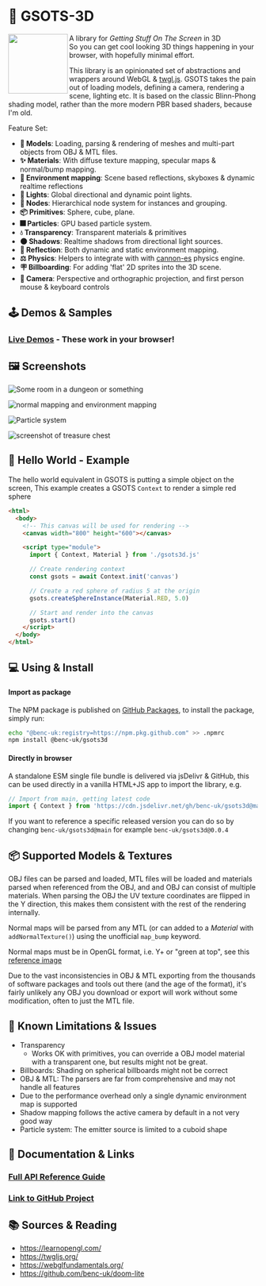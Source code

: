 # 🎨 GSOTS-3D

<img src="https://code.benco.io/gsots3d/icon.png" align="left" width="120px"/>

A library for _Getting Stuff On The Screen_ in 3D  
So you can get cool looking 3D things happening in your browser, with hopefully minimal effort.

This library is an opinionated set of abstractions and wrappers around WebGL & [twgl.js](https://twgljs.org/). GSOTS takes the pain out of loading models, defining a camera, rendering a scene, lighting etc. It is based on the classic Blinn-Phong shading model, rather than the more modern PBR based shaders, because I'm old.

Feature Set:

- **🗿 Models**: Loading, parsing & rendering of meshes and multi-part objects from OBJ & MTL files.
- **✨ Materials**: With diffuse texture mapping, specular maps & normal/bump mapping.
- **🪩 Environment mapping**: Scene based reflections, skyboxes & dynamic realtime reflections
- **🔦 Lights**: Global directional and dynamic point lights.
- **📍 Nodes**: Hierarchical node system for instances and grouping.
- **📦 Primitives**: Sphere, cube, plane.
- **🎆 Particles**: GPU based particle system.
- **💧 Transparency**: Transparent materials & primitives 
- **🌑 Shadows**: Realtime shadows from directional light sources.
- **💖 Reflection**: Both dynamic and static environment mapping.
- **⚖️ Physics**: Helpers to integrate with with [cannon-es](https://pmndrs.github.io/cannon-es/) physics engine.
- **🪧 Billboarding**: For adding 'flat' 2D sprites into the 3D scene.
- **🎥 Camera**: Perspective and orthographic projection, and first person mouse & keyboard controls

## 🕹️ Demos & Samples

### [Live Demos](https://code.benco.io/gsots3d/examples/) - These work in your browser!

## 🖼️ Screenshots

![Some room in a dungeon or something](https://user-images.githubusercontent.com/14982936/260514854-e96ed8d1-a498-459b-bef3-58b6612cc3cf.png)

![normal mapping and environment mapping](https://user-images.githubusercontent.com/14982936/260514818-0ab70843-5485-4f29-aea9-585367137245.png)

![Particle system](https://user-images.githubusercontent.com/14982936/260514449-0e9dac87-9bdf-4712-aa9a-8fa952158459.png)

![screenshot of treasure chest](https://user-images.githubusercontent.com/14982936/253808708-32c89ca7-ad08-4c26-9de1-2964aa32a0a2.png)


## 💬 Hello World - Example

The hello world equivalent in GSOTS is putting a simple object on the screen, This example creates a GSOTS `Context` to render a simple red sphere

```html
<html>
  <body>
    <!-- This canvas will be used for rendering -->
    <canvas width="800" height="600"></canvas>

    <script type="module">
      import { Context, Material } from './gsots3d.js'

      // Create rendering context
      const gsots = await Context.init('canvas')

      // Create a red sphere of radius 5 at the origin
      gsots.createSphereInstance(Material.RED, 5.0)

      // Start and render into the canvas
      gsots.start()
    </script>
  </body>
</html>
```

## 💻 Using & Install

#### Import as package

The NPM package is published on [GitHub Packages](https://github.com/benc-uk/gsots3d/pkgs/npm/gsots3d), to install the package, simply run:

```bash
echo "@benc-uk:registry=https://npm.pkg.github.com" >> .npmrc
npm install @benc-uk/gsots3d
```

#### Directly in browser

A standalone ESM single file bundle is delivered via jsDelivr & GitHub, this can be used directly in a vanilla HTML+JS app to import the library, e.g.

```js
// Import from main, getting latest code
import { Context } from 'https://cdn.jsdelivr.net/gh/benc-uk/gsots3d@main/dist-single/gsots3d.min.js'
```

If you want to reference a specific released version you can do so by changing `benc-uk/gsots3d@main` for example `benc-uk/gsots3d@0.0.4`

## 📦 Supported Models & Textures

OBJ files can be parsed and loaded, MTL files will be loaded and materials parsed when referenced from the OBJ, and and OBJ can consist of multiple materials. When parsing the OBJ the UV texture coordinates are flipped in the Y direction, this makes them consistent with the rest of the rendering internally.

Normal maps will be parsed from any MTL (or can added to a *Material* with `addNormalTexture()`) using the unofficial `map_bump` keyword. 

Normal maps must be in OpenGL format, i.e. Y+ or "green at top", see this [reference image](https://doc.babylonjs.com/img/how_to/Materials/normal_maps1.jpg)

Due to the vast inconsistencies in OBJ & MTL exporting from the thousands of software packages and tools out there (and the age of the format), it's fairly unlikely any OBJ you download or export will work without some modification, often to just the MTL file.

## 🤔 Known Limitations & Issues

- Transparency
  - Works OK with primitives, you can override a OBJ model material with a transparent one, but results might not be great.
- Billboards: Shading on spherical billboards might not be correct
- OBJ & MTL: The parsers are far from comprehensive and may not handle all features
- Due to the performance overhead only a single dynamic environment map is supported 
- Shadow mapping follows the active camera by default in a not very good way
- Particle system: The emitter source is limited to a cuboid shape

## 📝 Documentation & Links

### [Full API Reference Guide](https://code.benco.io/gsots3d/docs/)

### [Link to GitHub Project](https://github.com/benc-uk/gsots3d)

## 📚 Sources & Reading

- https://learnopengl.com/
- https://twgljs.org/
- https://webglfundamentals.org/
- https://github.com/benc-uk/doom-lite
